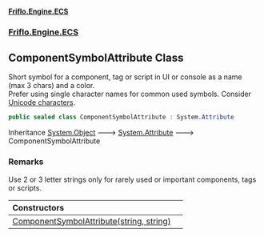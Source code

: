 #### [Friflo.Engine.ECS](index.md 'index')
### [Friflo.Engine.ECS](Friflo.Engine.ECS.md 'Friflo.Engine.ECS')

## ComponentSymbolAttribute Class

Short symbol for a component, tag or script in UI or console as a name (max 3 chars) and a color.<br/>
Prefer using single character names for common used symbols. Consider <a href="https://en.wikipedia.org/wiki/List_of_Unicode_characters">Unicode characters</a>.

```csharp
public sealed class ComponentSymbolAttribute : System.Attribute
```

Inheritance [System.Object](https://docs.microsoft.com/en-us/dotnet/api/System.Object 'System.Object') &#129106; [System.Attribute](https://docs.microsoft.com/en-us/dotnet/api/System.Attribute 'System.Attribute') &#129106; ComponentSymbolAttribute

### Remarks
Use 2 or 3 letter strings only for rarely used or important components, tags or scripts.

| Constructors | |
| :--- | :--- |
| [ComponentSymbolAttribute(string, string)](ComponentSymbolAttribute.ComponentSymbolAttribute(string,string).md 'Friflo.Engine.ECS.ComponentSymbolAttribute.ComponentSymbolAttribute(string, string)') | |

